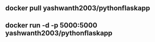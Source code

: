 ## docker pull yashwanth2003/pythonflaskapp
## docker run -d -p 5000:5000 yashwanth2003/pythonflaskapp
